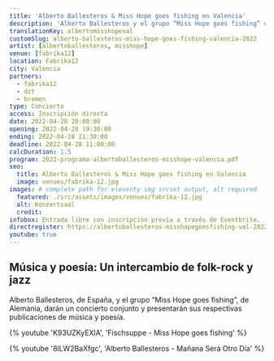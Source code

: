 ```yaml
---
title: 'Alberto Ballesteros & Miss Hope goes fishing en Valencia'
description: 'Alberto Ballesteros y el grupo “Miss Hope goes fishing” de Alemania darán un concierto conjunto y presentarán sus respectivas publicaciones de poesía.'
translationKey: albertomisshopeval
customSlug: alberto-ballesteros-miss-hope-goes-fishing-valencia-2022
artist: [albertoballesteros, misshope]
venue: [fabrika12]
location: Fabrika12
city: Valencia
partners:
  - fabrika12
  - dzt
  - bremen
type: Concierto
access: Inscripción directa
date: 2022-04-28 20:00:00
opening: 2022-04-28 19:30:00
ending: 2022-04-28 21:30:00
deadline: 2022-04-28 11:00:00
calcDuration: 1.5
program: 2022-programa-albertoballesteros-misshope-valencia.pdf
seo:
  title: Alberto Ballesteros & Miss Hope goes fishing en Valencia
  image: venues/fabrika-12.jpg
images: # complete path for eleventy img srcset output, alt required
  featured: ./src/assets/images/venues/fabrika-12.jpg
  alt: Konzertsaal
  credit:
infobox: Entrada libre con inscripción previa a través de Eventbrite.
directregister: https://albertoballesteros-misshopegoesfishing-val-2022.eventbrite.es
youtube: true
---
```


## Música y poesía: Un intercambio de folk-rock y jazz

Alberto Ballesteros, de España, y el grupo “Miss Hope goes fishing”, de Alemania, darán un concierto conjunto y presentarán sus respectivas publicaciones de música y poesía.

{% youtube 'K93UZKyEXlA', 'Fischsuppe - Miss Hope goes fishing' %}

{% youtube '8lLW2BaXfgc', 'Alberto Ballesteros - Mañana Será Otro Día' %}
